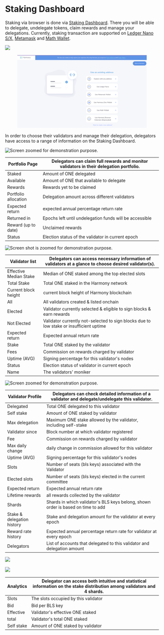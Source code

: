 # Staking Dashboard

Staking via browser is done via [Staking Dashboard](https://staking.harmony.one/). There you will be able to delegate, undelegate tokens, claim rewards and manage your delegations. Currently, staking transaction are supported on [Ledger Nano S/X,](../../../../general/wallets/hardware-wallets/ledger/) [Metamask](../../../../general/ecosystem/wallets/browser-extensions-wallets/metamask-wallet/) and [Math Wallet](../../../../developers/wallets/mathwallet.md).&#x20;

![](<../../../../.gitbook/assets/image (29).png>)

<figure><img src="../../../../.gitbook/assets/image (1) (2).png" alt=""><figcaption></figcaption></figure>

In order to choose their validators and manage their delegation, delegators have access to a range of information on the Staking Dashboard.

![Screen zoomed for demonstration purpose.](<../../../../.gitbook/assets/image (137).png>)

| **Portfolio Page**   | Delegators can claim full rewards and monitor validators in their delegation portfolio.  |
| -------------------- | ---------------------------------------------------------------------------------------- |
| Staked               | Amount of ONE delegated                                                                  |
| Available            | Amount of ONE that available to delegate                                                 |
| Rewards              | Rewards yet to be claimed                                                                |
| Portfolio allocation | Delegation amount across different validators                                            |
| Expected return      | expected annual percentage return rate                                                   |
| Returned in          | Epochs left until undelegation funds will be accessible                                  |
| Reward (up to date)  | Unclaimed rewards                                                                        |
| Status               | Election status of the validator in current epoch                                        |



![Screen shot is zoomed for demonstration purpose.](<../../../../.gitbook/assets/image (132).png>)

| **Validator list**     | Delegators can access necessary information of validators at a glance to choose desired validator(s). |
| ---------------------- | ----------------------------------------------------------------------------------------------------- |
| Effective Median Stake | Median of ONE staked among the top elected slots                                                      |
| Total Stake            | Total ONE staked in the Harmony network                                                               |
| Current block height   | current block height of Harmony blockchain                                                            |
| All                    | All validators created & listed onchain                                                               |
| Elected                | Validator currently selected & eligible to sign blocks & earn rewards                                 |
| Not Elected            | Validator currently not-selected to sign blocks due to low stake or insufficient uptime               |
| Expected return        | Expected annual return rate                                                                           |
| Stake                  | Total ONE staked by the validator                                                                     |
| Fees                   | Commission on rewards charged by validator                                                            |
| Uptime (AVG)           | Signing percentage for this validator's nodes                                                         |
| Status                 | Election status of validator in current epoch                                                         |
| Name                   | The validators' moniker                                                                               |



![Screen zoomed for demonstration purpose.](<../../../../.gitbook/assets/image (133).png>)

| **Validator Profile**      | Delegators can check detailed information of a validator and delegate/undelegate this validator. |
| -------------------------- | ------------------------------------------------------------------------------------------------ |
| Delegated                  | Total ONE delegated to this validator                                                            |
| Self stake                 | Amount of ONE staked by validator                                                                |
| Max delegation             | Maximum ONE stake allowed by the validator, including self-stake                                 |
| Validator since            | Block number at which validator registered                                                       |
| Fee                        | Commission on rewards charged by validator                                                       |
| Max daily change           | daily change in commission allowed for this validator                                            |
| Uptime (AVG)               | Signing percentage for this validator's nodes                                                    |
| Slots                      | Number of seats (bls keys) associated with the Validator                                         |
| Elected slots              | Number of seats (bls keys) elected in the current committee                                      |
| Expected return            | Expected annual return rate                                                                      |
| Lifetime rewards           | all rewards collected by the validator                                                           |
| Shards                     | Shards in which validator's BLS keys belong, shown order is based on time to add                 |
| Stake & delegation history | Stake and delegation amount for the validator at every epoch                                     |
| Reward rate history        | Expected annual percentage return rate for validator at every epoch                              |
| Delegators                 | List of accounts that delegated to this validator and delegation amount                          |



![](<../../../../.gitbook/assets/image (31) (1).png>)

![](<../../../../.gitbook/assets/image (140).png>)

| **Analytics** | Delegator can access both intuitive and statistical information on the stake distribution among validators and 4 shards. |
| ------------- | ------------------------------------------------------------------------------------------------------------------------ |
| Slots         | The slots occupied by this validator                                                                                     |
| Bid           | Bid per BLS key                                                                                                          |
| Effective     | Validator's effective ONE staked                                                                                         |
| total         | Validator's total ONE staked                                                                                             |
| Self stake    | Amount of ONE staked by validator                                                                                        |
